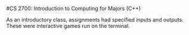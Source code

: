 #CS 2700: Introduction to Computing for Majors (C++)

As an introductory class, assignments had specified inputs and outputs. These were interactive games run on the terminal.
